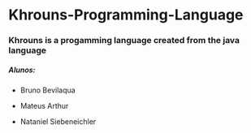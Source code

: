 # Khrouns-Programming-Language

### Khrouns is a progamming language created from the java language

##### Alunos:

  - Bruno Bevilaqua
  
  - Mateus Arthur
  
  - Nataniel Siebeneichler
